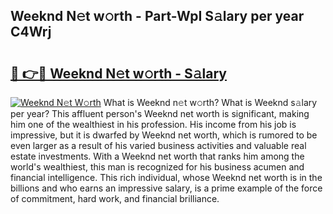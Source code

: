 ## Weeknd N𝚎t w𝚘rth - Part-WpI S𝚊lary per year C4Wrj

# <h2><a href="http://gc1v7h.nevu.top/?p=Weeknd">🔗 👉🔴 Weeknd N𝚎t w𝚘rth - S𝚊lary</a></h2>

[![Weeknd N𝚎t W𝚘rth](https://i.imgur.com/Oavwk0R.jpeg)](http://gc1v7h.nevu.top/?p=Weeknd)
What is Weeknd n𝚎t w𝚘rth? What is Weeknd s𝚊lary per year?
This affluent person's Weeknd net worth is significant, making him one of the wealthiest in his profession. His income from his job is impressive, but it is dwarfed by Weeknd net worth, which is rumored to be even larger as a result of his varied business activities and valuable real estate investments. With a Weeknd net worth that ranks him among the world's wealthiest, this man is recognized for his business acumen and financial intelligence. This rich individual, whose Weeknd net worth is in the billions and who earns an impressive salary, is a prime example of the force of commitment, hard work, and financial brilliance.
